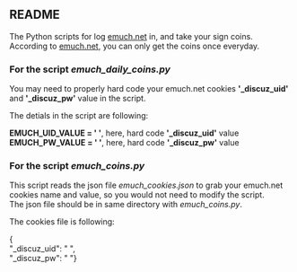 ## README ##

The Python scripts for log [emuch.net][emuch] in, and take your sign coins. 
 According to [emuch.net][emuch], you can only get the coins once everyday.

### For the script *emuch_daily_coins.py*  ###

You may need to properly hard code your emuch.net cookies **'_discuz_uid'** and **'_discuz_pw'** value in the script.   

The detials in the script are following:
>
   **EMUCH_UID_VALUE = ' '**, here, hard code **'_discuz_uid'** value   
   **EMUCH_PW_VALUE = ' '**, here, hard code **'_discuz_pw'** value 

### For the script *emuch_coins.py* ###

This script reads the json file *emuch_cookies.json* to grab your emuch.net cookies name and value,
 so you would not need to modify the script.  
The json file should be in same directory with *emuch_coins.py*.

The cookies file is following:
>
   {  
   "_discuz_uid": "  ",   
   "_discuz_pw": "  "}   


[emuch]:[http://emuch.net/bbs/]
